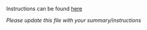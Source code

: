 Instructions can be found [here](INSTRUCTIONS.md)

*Please update this file with your summary/instructions*